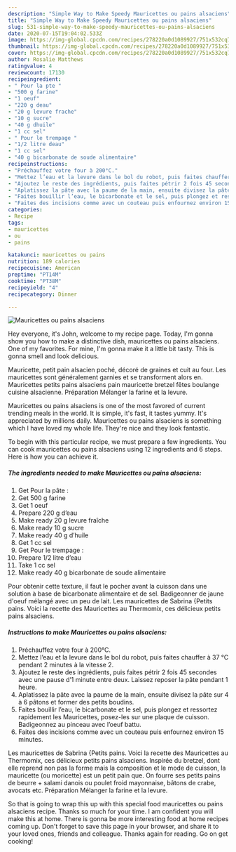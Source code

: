 ```yaml
---
description: "Simple Way to Make Speedy Mauricettes ou pains alsaciens"
title: "Simple Way to Make Speedy Mauricettes ou pains alsaciens"
slug: 531-simple-way-to-make-speedy-mauricettes-ou-pains-alsaciens
date: 2020-07-15T19:04:02.533Z
image: https://img-global.cpcdn.com/recipes/278220a0d1089927/751x532cq70/mauricettes-ou-pains-alsaciens-photo-principale-de-la-recette.jpg
thumbnail: https://img-global.cpcdn.com/recipes/278220a0d1089927/751x532cq70/mauricettes-ou-pains-alsaciens-photo-principale-de-la-recette.jpg
cover: https://img-global.cpcdn.com/recipes/278220a0d1089927/751x532cq70/mauricettes-ou-pains-alsaciens-photo-principale-de-la-recette.jpg
author: Rosalie Matthews
ratingvalue: 4
reviewcount: 17130
recipeingredient:
- " Pour la pte "
- "500 g farine"
- "1 oeuf"
- "220 g deau"
- "20 g levure frache"
- "10 g sucre"
- "40 g dhuile"
- "1 cc sel"
- " Pour le trempage "
- "1/2 litre deau"
- "1 cc sel"
- "40 g bicarbonate de soude alimentaire"
recipeinstructions:
- "Préchauffez votre four à 200°C."
- "Mettez l’eau et la levure dans le bol du robot, puis faites chauffer à 37 °C pendant 2 minutes à la vitesse 2."
- "Ajoutez le reste des ingrédients, puis faites pétrir 2 fois 45 secondes avec une pause d’1 minute entre deux. Laissez reposer la pâte pendant 1 heure."
- "Aplatissez la pâte avec la paume de la main, ensuite divisez la pâte sur 4 à 6 pâtons et former des petits boudins."
- "Faites bouillir l’eau, le bicarbonate et le sel, puis plongez et ressortez rapidement les Mauricettes, posez-les sur une plaque de cuisson. Badigeonnez au pinceau avec l’oeuf battu."
- "Faites des incisions comme avec un couteau puis enfournez environ 15 minutes."
categories:
- Recipe
tags:
- mauricettes
- ou
- pains

katakunci: mauricettes ou pains 
nutrition: 189 calories
recipecuisine: American
preptime: "PT14M"
cooktime: "PT38M"
recipeyield: "4"
recipecategory: Dinner

---
```



![Mauricettes ou pains alsaciens](https://img-global.cpcdn.com/recipes/278220a0d1089927/751x532cq70/mauricettes-ou-pains-alsaciens-photo-principale-de-la-recette.jpg)

Hey everyone, it's John, welcome to my recipe page. Today, I'm gonna show you how to make a distinctive dish, mauricettes ou pains alsaciens. One of my favorites. For mine, I'm gonna make it a little bit tasty. This is gonna smell and look delicious.

Mauricette, petit pain alsacien poché, décoré de graines et cuit au four. Les mauricettes sont généralement garnies et se transforment alors en. Mauricettes petits pains alsaciens pain mauricette bretzel fêtes boulange cuisine alsacienne. Préparation Mélanger la farine et la levure.

Mauricettes ou pains alsaciens is one of the most favored of current trending meals in the world. It is simple, it's fast, it tastes yummy. It's appreciated by millions daily. Mauricettes ou pains alsaciens is something which I have loved my whole life. They're nice and they look fantastic.


To begin with this particular recipe, we must prepare a few ingredients. You can cook mauricettes ou pains alsaciens using 12 ingredients and 6 steps. Here is how you can achieve it.

<!--inarticleads1-->

##### The ingredients needed to make Mauricettes ou pains alsaciens:

1. Get  Pour la pâte :
1. Get 500 g farine
1. Get 1 oeuf
1. Prepare 220 g d’eau
1. Make ready 20 g levure fraîche
1. Make ready 10 g sucre
1. Make ready 40 g d’huile
1. Get 1 cc sel
1. Get  Pour le trempage :
1. Prepare 1/2 litre d’eau
1. Take 1 cc sel
1. Make ready 40 g bicarbonate de soude alimentaire


Pour obtenir cette texture, il faut le pocher avant la cuisson dans une solution à base de bicarbonate alimentaire et de sel. Badigeonner de jaune d&#39;oeuf mélangé avec un peu de lait. Les mauricettes de Sabrina {Petits pains. Voici la recette des Mauricettes au Thermomix, ces délicieux petits pains alsaciens. 

<!--inarticleads2-->

##### Instructions to make Mauricettes ou pains alsaciens:

1. Préchauffez votre four à 200°C.
1. Mettez l’eau et la levure dans le bol du robot, puis faites chauffer à 37 °C pendant 2 minutes à la vitesse 2.
1. Ajoutez le reste des ingrédients, puis faites pétrir 2 fois 45 secondes avec une pause d’1 minute entre deux. Laissez reposer la pâte pendant 1 heure.
1. Aplatissez la pâte avec la paume de la main, ensuite divisez la pâte sur 4 à 6 pâtons et former des petits boudins.
1. Faites bouillir l’eau, le bicarbonate et le sel, puis plongez et ressortez rapidement les Mauricettes, posez-les sur une plaque de cuisson. Badigeonnez au pinceau avec l’oeuf battu.
1. Faites des incisions comme avec un couteau puis enfournez environ 15 minutes.


Les mauricettes de Sabrina {Petits pains. Voici la recette des Mauricettes au Thermomix, ces délicieux petits pains alsaciens. Inspirée du bretzel, dont elle reprend non pas la forme mais la composition et le mode de cuisson, la mauricette (ou moricette) est un petit pain que. On fourre ses petits pains de beurre + salami danois ou poulet froid mayonnaise, bâtons de crabe, avocats etc. Préparation Mélanger la farine et la levure. 

So that is going to wrap this up with this special food mauricettes ou pains alsaciens recipe. Thanks so much for your time. I am confident you will make this at home. There is gonna be more interesting food at home recipes coming up. Don't forget to save this page in your browser, and share it to your loved ones, friends and colleague. Thanks again for reading. Go on get cooking!
